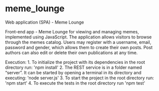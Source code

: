 # meme_lounge
Web application (SPA) - Meme Lounge

Front-end app - Meme Lounge for viewing and managing memes, implemented using JavaScript.
The application allows visitors to browse through the memes catalog. Users may register with a username, email, password and gender, which allows them to create their own posts. Post authors can also edit or delete their own publications at any time.

Execution:
	1. To initialize the project with its dependencies in the root directory run: 'npm install'
	2. The REST service is in a folder named “server”. It can be started by opening a terminal in its 			directory and executing: 'node server.js'
	3. To start the project  in the root directory run: 'npm start'
	4. To execute the tests in the root directory run 'npm test'
